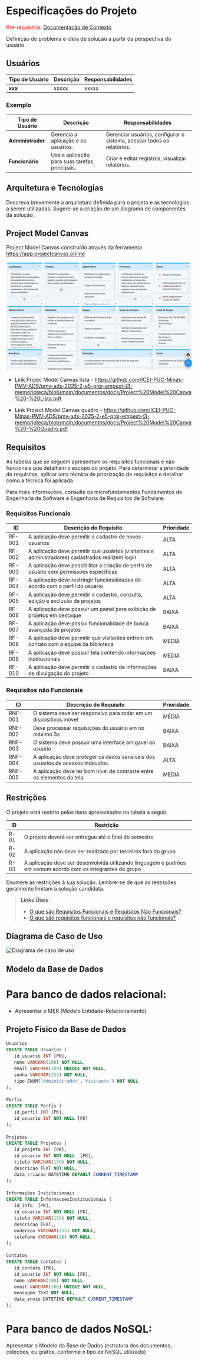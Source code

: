 # Especificações do Projeto

<span style="color:red">Pré-requisitos: <a href="01-Documentação de Contexto.md"> Documentação de Contexto</a></span>

Definição do problema e ideia de solução a partir da perspectiva do usuário. 

## Usuários
| Tipo de Usuário   | Descrição | Responsabilidades |
|------------------|-----------|------------------|
| **xxx** | xxxxx | xxxxx |

### Exemplo

| Tipo de Usuário   | Descrição | Responsabilidades |
|------------------|-----------|------------------|
| **Administrador** | Gerencia a aplicação e os usuários. | Gerenciar usuários, configurar o sistema, acessar todos os relatórios. |
| **Funcionário** | Usa a aplicação para suas tarefas principais. | Criar e editar registros, visualizar relatórios. |


## Arquitetura e Tecnologias

Descreva brevemente a arquitetura definida para o projeto e as tecnologias a serem utilizadas. Sugere-se a criação de um diagrama de componentes da solução.

## Project Model Canvas

Project Model Canvas construído através da ferramenta https://app.projectcanvas.online

![Project Model Canvas](https://github.com/ICEI-PUC-Minas-PMV-ADS/pmv-ads-2025-2-e5-proj-empext-t3-memorioteca/blob/main/documentos/img/Canvas%20print.png)

- Link Projec Model Canvas lista - https://github.com/ICEI-PUC-Minas-PMV-ADS/pmv-ads-2025-2-e5-proj-empext-t3-memorioteca/blob/main/documentos/docs/Project%20Model%20Canva%20-%20Lista.pdf
  
- Link Project Model Canvas quadro - https://github.com/ICEI-PUC-Minas-PMV-ADS/pmv-ads-2025-2-e5-proj-empext-t3-memorioteca/blob/main/documentos/docs/Project%20Model%20Canva%20-%20Quadro.pdf





## Requisitos

As tabelas que se seguem apresentam os requisitos funcionais e não funcionais que detalham o escopo do projeto. Para determinar a prioridade de requisitos, aplicar uma técnica de priorização de requisitos e detalhar como a técnica foi aplicada.

Para mais informações, consulte os microfundamentos Fundamentos de Engenharia de Software e Engenharia de Requisitos de Software. 

### Requisitos Funcionais

|ID    | Descrição do Requisito  | Prioridade |
|------|-----------------------------------------|----|
|RF-001| A aplicação deve permitir o cadastro de novos usuarios | ALTA | 
|RF-002| A aplicação deve permitir que usuários (visitantes e administradores) cadastrados realizem login | ALTA |
|RF-003| A aplicação deve possibilitar a criação de perfis de usuário com permissoes especificas | ALTA | 
|RF-004| A aplicação deve restringir funcionalidades de acordo com o perfil do usuario | ALTA | 
|RF-005| A aplicação deve permitir o cadastro, consulta, edição e exclusão de projetos | ALTA |  
|RF-006| A aplicação deve possuir um painel para exibição de projetos em destaque | BAIXA | 
|RF-007| A aplicação deve possui funcionalidade de busca avançada de projetos | BAIXA | 
|RF-008| A aplicação deve permitir que visitantes entrem em contato com a equipe da biblioteca | MEDIA | 
|RF-009| A aplicação deve possuir tela contendo informações institucionais | MEDIA |
|RF-010| A aplicação deve permitir o cadastro de informações de divulgação do projeto | BAIXA | 

### Requisitos não Funcionais

|ID     | Descrição do Requisito  |Prioridade |
|-------|-------------------------|----|
|RNF-001| O sistema deve ser responsivo para rodar em um dispositivos móvel | MÉDIA | 
|RNF-002| Deve processar requisições do usuário em no máximo 3s |  BAIXA | 
|RNF-003| O sistema deve possuir uma interface amigavel ao usuario |  BAIXA | 
|RNF-004| A aplicação deve proteger os dados sensiveis dos usuarios de acessos indevidos.|ALTA|
|RNF-005| A aplicação deve ter bom nível de contraste entre os elementos da tela.	|MEDIA|

## Restrições

O projeto está restrito pelos itens apresentados na tabela a seguir.

|ID| Restrição                                             |
|--|-------------------------------------------------------|
|R-01|O projeto deverá ser entregue até o final do semestre|
|R-02|A aplicação não deve ser realizada por terceiros fora do grupo|
|R-03|A aplicação deve ser desenvolvida utilizando linguagem e padrões em comum acordo com os integrantes do grupo|

Enumere as restrições à sua solução. Lembre-se de que as restrições geralmente limitam a solução candidata.

> **Links Úteis**:
> - [O que são Requisitos Funcionais e Requisitos Não Funcionais?](https://codificar.com.br/requisitos-funcionais-nao-funcionais/)
> - [O que são requisitos funcionais e requisitos não funcionais?](https://analisederequisitos.com.br/requisitos-funcionais-e-requisitos-nao-funcionais-o-que-sao/)

## Diagrama de Caso de Uso

![Diagrama de caso de uso](https://github.com/user-attachments/assets/da992a92-a99b-41c6-a718-e1340c224cb3)

## Modelo da Base de Dados

# Para banco de dados relacional:
- Apresentar o MER (Modelo Entidade-Relacionamento)

## Projeto Físico da Base de Dados
 ```sql
Usuarios
CREATE TABLE Usuarios (
    id_usuario INT [PK],
    nome VARCHAR(100) NOT NULL,
    email VARCHAR(100) UNIQUE NOT NULL,
    senha VARCHAR(255) NOT NULL,
    tipo ENUM('Administrador','Visitante') NOT NULL
);

Perfis
CREATE TABLE Perfis (
    id_perfil INT [PK],
    id_usuario INT NOT NULL [FK]
);

Projetos
CREATE TABLE Projetos (
    id_projeto INT [PK],
    id_usuario INT NOT NULL  [FK],
    titulo VARCHAR(150) NOT NULL,
    descricao TEXT NOT NULL,
    data_criacao DATETIME DEFAULT CURRENT_TIMESTAMP
);

Informações Institucionais
CREATE TABLE InformacoesInstitucionais (
    id_info  [PK],
    id_usuario INT NOT NULL [FK],
    titulo VARCHAR(150) NOT NULL,
    descricao TEXT,,
    endereco VARCHAR(255) NOT NULL,
    telefone VARCHAR(20) NOT NULL
);

Contatos
CREATE TABLE Contatos (
    id_contato [PK],
    id_usuario INT NOT NULL [FK],
    nome VARCHAR(100) NOT NULL,
    email VARCHAR(100) UNIQUE NOT NULL,
    mensagem TEXT NOT NULL,
    data_envio DATETIME DEFAULT CURRENT_TIMESTAMP
);
```

# Para banco de dados NoSQL:
Apresentar o Modelo da Base de Dados (estrutura dos documentos, coleções, ou grafos, conforme o tipo de NoSQL utilizado)

